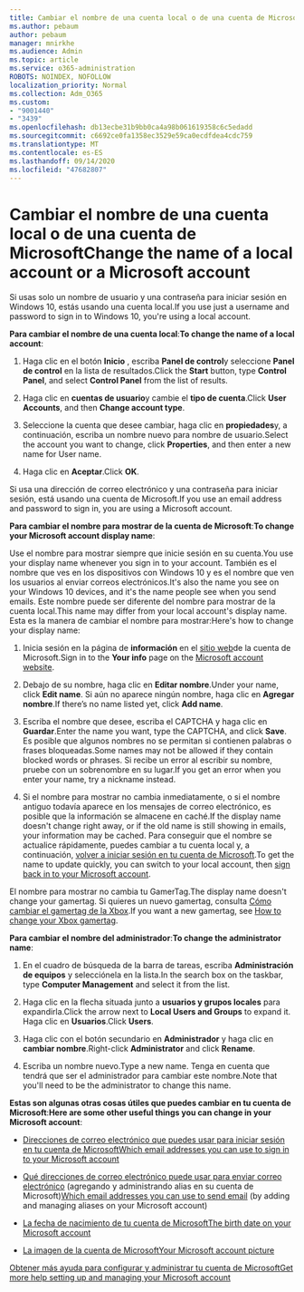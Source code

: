 ```yaml
---
title: Cambiar el nombre de una cuenta local o de una cuenta de Microsoft
ms.author: pebaum
author: pebaum
manager: mnirkhe
ms.audience: Admin
ms.topic: article
ms.service: o365-administration
ROBOTS: NOINDEX, NOFOLLOW
localization_priority: Normal
ms.collection: Adm_O365
ms.custom:
- "9001440"
- "3439"
ms.openlocfilehash: db13ecbe31b9bb0ca4a98b061619358c6c5edadd
ms.sourcegitcommit: c6692ce0fa1358ec3529e59ca0ecdfdea4cdc759
ms.translationtype: MT
ms.contentlocale: es-ES
ms.lasthandoff: 09/14/2020
ms.locfileid: "47682807"
---
```

# <a name="change-the-name-of-a-local-account-or-a-microsoft-account"></a><span data-ttu-id="f15e5-102">Cambiar el nombre de una cuenta local o de una cuenta de Microsoft</span><span class="sxs-lookup"><span data-stu-id="f15e5-102">Change the name of a local account or a Microsoft account</span></span>

<span data-ttu-id="f15e5-103">Si usas solo un nombre de usuario y una contraseña para iniciar sesión en Windows 10, estás usando una cuenta local.</span><span class="sxs-lookup"><span data-stu-id="f15e5-103">If you use just a username and password to sign in to Windows 10, you're using a local account.</span></span> 

<span data-ttu-id="f15e5-104">**Para cambiar el nombre de una cuenta local**:</span><span class="sxs-lookup"><span data-stu-id="f15e5-104">**To change the name of a local account**:</span></span>

1. <span data-ttu-id="f15e5-105">Haga clic en el botón **Inicio** , escriba **Panel de control**y seleccione **Panel de control** en la lista de resultados.</span><span class="sxs-lookup"><span data-stu-id="f15e5-105">Click the **Start** button, type **Control Panel**, and select **Control Panel** from the list of results.</span></span>

2. <span data-ttu-id="f15e5-106">Haga clic en **cuentas de usuario**y cambie el **tipo de cuenta**.</span><span class="sxs-lookup"><span data-stu-id="f15e5-106">Click **User Accounts**, and then **Change account type**.</span></span>

3. <span data-ttu-id="f15e5-107">Seleccione la cuenta que desee cambiar, haga clic en **propiedades**y, a continuación, escriba un nombre nuevo para nombre de usuario.</span><span class="sxs-lookup"><span data-stu-id="f15e5-107">Select the account you want to change, click **Properties**, and then enter a new name for User name.</span></span>

4. <span data-ttu-id="f15e5-108">Haga clic en **Aceptar**.</span><span class="sxs-lookup"><span data-stu-id="f15e5-108">Click **OK**.</span></span>

<span data-ttu-id="f15e5-109">Si usa una dirección de correo electrónico y una contraseña para iniciar sesión, está usando una cuenta de Microsoft.</span><span class="sxs-lookup"><span data-stu-id="f15e5-109">If you use an email address and password to sign in, you are using a Microsoft account.</span></span>

<span data-ttu-id="f15e5-110">**Para cambiar el nombre para mostrar de la cuenta de Microsoft**:</span><span class="sxs-lookup"><span data-stu-id="f15e5-110">**To change your Microsoft account display name**:</span></span>

<span data-ttu-id="f15e5-111">Use el nombre para mostrar siempre que inicie sesión en su cuenta.</span><span class="sxs-lookup"><span data-stu-id="f15e5-111">You use your display name whenever you sign in to your account.</span></span> <span data-ttu-id="f15e5-112">También es el nombre que ves en los dispositivos con Windows 10 y es el nombre que ven los usuarios al enviar correos electrónicos.</span><span class="sxs-lookup"><span data-stu-id="f15e5-112">It's also the name you see on your Windows 10 devices, and it's the name people see when you send emails.</span></span> <span data-ttu-id="f15e5-113">Este nombre puede ser diferente del nombre para mostrar de la cuenta local.</span><span class="sxs-lookup"><span data-stu-id="f15e5-113">This name may differ from your local account's display name.</span></span> <span data-ttu-id="f15e5-114">Esta es la manera de cambiar el nombre para mostrar:</span><span class="sxs-lookup"><span data-stu-id="f15e5-114">Here's how to change your display name:</span></span>

1. <span data-ttu-id="f15e5-115">Inicia sesión en la página de **información** en el [sitio web](https://account.microsoft.com/)de la cuenta de Microsoft.</span><span class="sxs-lookup"><span data-stu-id="f15e5-115">Sign in to the **Your info** page on the [Microsoft account website](https://account.microsoft.com/).</span></span>

2. <span data-ttu-id="f15e5-116">Debajo de su nombre, haga clic en **Editar nombre**.</span><span class="sxs-lookup"><span data-stu-id="f15e5-116">Under your name, click **Edit name**.</span></span> <span data-ttu-id="f15e5-117">Si aún no aparece ningún nombre, haga clic en **Agregar nombre**.</span><span class="sxs-lookup"><span data-stu-id="f15e5-117">If there’s no name listed yet, click **Add name**.</span></span> 

3. <span data-ttu-id="f15e5-118">Escriba el nombre que desee, escriba el CAPTCHA y haga clic en **Guardar**.</span><span class="sxs-lookup"><span data-stu-id="f15e5-118">Enter the name you want, type the CAPTCHA, and click **Save**.</span></span> <span data-ttu-id="f15e5-119">Es posible que algunos nombres no se permitan si contienen palabras o frases bloqueadas.</span><span class="sxs-lookup"><span data-stu-id="f15e5-119">Some names may not be allowed if they contain blocked words or phrases.</span></span> <span data-ttu-id="f15e5-120">Si recibe un error al escribir su nombre, pruebe con un sobrenombre en su lugar.</span><span class="sxs-lookup"><span data-stu-id="f15e5-120">If you get an error when you enter your name, try a nickname instead.</span></span>

4. <span data-ttu-id="f15e5-121">Si el nombre para mostrar no cambia inmediatamente, o si el nombre antiguo todavía aparece en los mensajes de correo electrónico, es posible que la información se almacene en caché.</span><span class="sxs-lookup"><span data-stu-id="f15e5-121">If the display name doesn't change right away, or if the old name is still showing in emails, your information may be cached.</span></span> <span data-ttu-id="f15e5-122">Para conseguir que el nombre se actualice rápidamente, puedes cambiar a tu cuenta local y, a continuación, [volver a iniciar sesión en tu cuenta de Microsoft](https://account.microsoft.com/).</span><span class="sxs-lookup"><span data-stu-id="f15e5-122">To get the name to update quickly, you can switch to your local account, then [sign back in to your Microsoft account](https://account.microsoft.com/).</span></span>

<span data-ttu-id="f15e5-123">El nombre para mostrar no cambia tu GamerTag.</span><span class="sxs-lookup"><span data-stu-id="f15e5-123">The display name doesn't change your gamertag.</span></span> <span data-ttu-id="f15e5-124">Si quieres un nuevo gamertag, consulta [Cómo cambiar el gamertag de la Xbox](https://support.xbox.com/id-ID/account-management/change-xbox-live-gamertag).</span><span class="sxs-lookup"><span data-stu-id="f15e5-124">If you want a new gamertag, see [How to change your Xbox gamertag](https://support.xbox.com/id-ID/account-management/change-xbox-live-gamertag).</span></span>

<span data-ttu-id="f15e5-125">**Para cambiar el nombre del administrador**:</span><span class="sxs-lookup"><span data-stu-id="f15e5-125">**To change the administrator name**:</span></span>

1. <span data-ttu-id="f15e5-126">En el cuadro de búsqueda de la barra de tareas, escriba **Administración de equipos** y selecciónela en la lista.</span><span class="sxs-lookup"><span data-stu-id="f15e5-126">In the search box on the taskbar, type **Computer Management** and select it from the list.</span></span>

2. <span data-ttu-id="f15e5-127">Haga clic en la flecha situada junto a **usuarios y grupos locales** para expandirla.</span><span class="sxs-lookup"><span data-stu-id="f15e5-127">Click the arrow next to **Local Users and Groups** to expand it.</span></span> <span data-ttu-id="f15e5-128">Haga clic en **Usuarios**.</span><span class="sxs-lookup"><span data-stu-id="f15e5-128">Click **Users**.</span></span>

3. <span data-ttu-id="f15e5-129">Haga clic con el botón secundario en **Administrador** y haga clic en **cambiar nombre**.</span><span class="sxs-lookup"><span data-stu-id="f15e5-129">Right-click **Administrator** and click **Rename**.</span></span>

4. <span data-ttu-id="f15e5-130">Escriba un nombre nuevo.</span><span class="sxs-lookup"><span data-stu-id="f15e5-130">Type a new name.</span></span> <span data-ttu-id="f15e5-131">Tenga en cuenta que tendrá que ser el administrador para cambiar este nombre.</span><span class="sxs-lookup"><span data-stu-id="f15e5-131">Note that you'll need to be the administrator to change this name.</span></span>

<span data-ttu-id="f15e5-132">**Estas son algunas otras cosas útiles que puedes cambiar en tu cuenta de Microsoft**:</span><span class="sxs-lookup"><span data-stu-id="f15e5-132">**Here are some other useful things you can change in your Microsoft account**:</span></span>

- [<span data-ttu-id="f15e5-133">Direcciones de correo electrónico que puedes usar para iniciar sesión en tu cuenta de Microsoft</span><span class="sxs-lookup"><span data-stu-id="f15e5-133">Which email addresses you can use to sign in to your Microsoft account</span></span>](https://support.microsoft.com/help/4026162)

- <span data-ttu-id="f15e5-134">[Qué direcciones de correo electrónico puede usar para enviar correo electrónico](https://support.microsoft.com/help/12407) (agregando y administrando alias en su cuenta de Microsoft)</span><span class="sxs-lookup"><span data-stu-id="f15e5-134">[Which email addresses you can use to send email](https://support.microsoft.com/help/12407) (by adding and managing aliases on your Microsoft account)</span></span>

- [<span data-ttu-id="f15e5-135">La fecha de nacimiento de tu cuenta de Microsoft</span><span class="sxs-lookup"><span data-stu-id="f15e5-135">The birth date on your Microsoft account</span></span>](https://support.microsoft.com/help/12411)

- [<span data-ttu-id="f15e5-136">La imagen de la cuenta de Microsoft</span><span class="sxs-lookup"><span data-stu-id="f15e5-136">Your Microsoft account picture</span></span>](https://support.microsoft.com/help/4026790)

[<span data-ttu-id="f15e5-137">Obtener más ayuda para configurar y administrar tu cuenta de Microsoft</span><span class="sxs-lookup"><span data-stu-id="f15e5-137">Get more help setting up and managing your Microsoft account</span></span>](https://support.microsoft.com/hub/4294457/microsoft-account-help#manage-account)